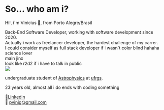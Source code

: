 # So... who am i?
Hi!, i`m Vinicius 😬, from Porto Alegre/Brasil

Back-End Software Developer, working with software development since 2020.  
Actually i work as freelancer developer, the hardest challenge of my carrer.  
I could consider myself as full stack developer if i wasn`t color blind hahaha    
science lover  
main jinx  
look like r2d2 if i have to talk in public  
![](https://64.media.tumblr.com/5f6e3ba82d2c5fcff867d13c7cab16a9/tumblr_inline_nzpwj3EB2k1ro2d43_500.gifv)


undergraduate student of [Astrophysics](https://www.space.com/26218-astrophysics.html) at [ufrgs](http://www.ufrgs.br/ufrgs/inicial).

23 years old, almost all i do ends with coding something  



 [🧰Linkedin](https://www.linkedin.com/in/viniciuspretto/)  
 📮 pvinig@gmail.com
